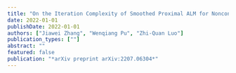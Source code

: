 ```yaml
---
title: "On the Iteration Complexity of Smoothed Proximal ALM for Nonconvex Optimization Prob- lem with Convex Constraints"
date: 2022-01-01
publishDate: 2022-01-01
authors: ["Jiawei Zhang", "Wenqiang Pu", "Zhi-Quan Luo"]
publication_types: [""]
abstract: ""
featured: false
publication: "*arXiv preprint arXiv:2207.06304*"
---
```


